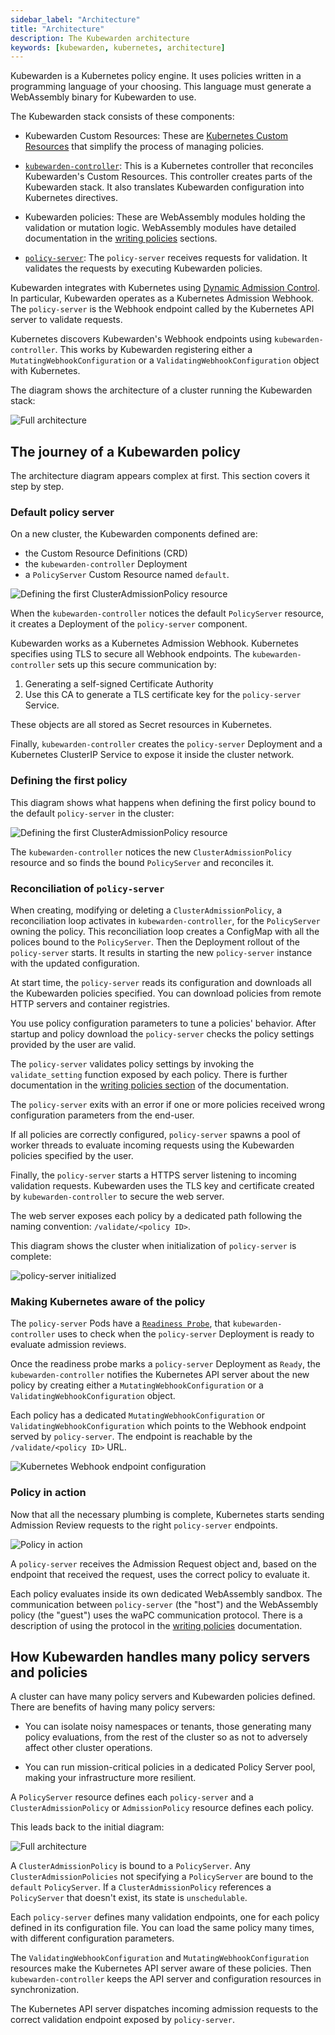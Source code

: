 ```yaml
---
sidebar_label: "Architecture"
title: "Architecture"
description: The Kubewarden architecture
keywords: [kubewarden, kubernetes, architecture]
---
```


<!--TODO:Where did the diagrams come from, what tool? Originals or code still
exist? What type of architecture diagrams are they.-->

Kubewarden is a Kubernetes policy engine.
It uses policies written in a programming language of your choosing.
This language must generate a WebAssembly binary for Kubewarden to use.

The Kubewarden stack consists of these components:

- Kubewarden Custom Resources:
These are [Kubernetes Custom Resources](https://kubernetes.io/docs/concepts/extend-kubernetes/api-extension/custom-resources/)
that simplify the process of managing policies.

- [`kubewarden-controller`](https://github.com/kubewarden/kubewarden-controller):
This is a Kubernetes controller that reconciles Kubewarden's Custom Resources.
This controller creates parts of the Kubewarden stack.
It also translates Kubewarden configuration into Kubernetes directives.

- Kubewarden policies:
These are WebAssembly modules holding the validation or mutation logic.
WebAssembly modules have detailed documentation in the
[writing policies](/writing-policies/index.md) sections.

- [`policy-server`](https://github.com/kubewarden/policy-server):
The `policy-server` receives requests for validation.
It validates the requests by executing Kubewarden policies.

Kubewarden integrates with Kubernetes using
[Dynamic Admission Control](https://kubernetes.io/docs/reference/access-authn-authz/extensible-admission-controllers/).
In particular, Kubewarden operates as a Kubernetes Admission Webhook.
The `policy-server` is the Webhook endpoint called by the Kubernetes API server to validate requests.

<!--TODO:Have I got this next paragraph right?-->

Kubernetes discovers Kubewarden's Webhook endpoints using `kubewarden-controller`.
This works by Kubewarden registering either a `MutatingWebhookConfiguration`
or a `ValidatingWebhookConfiguration` object with Kubernetes.

<!--TODO:@vicuad points out we need a paragraph about the Audit Scanner.-->

The diagram shows the architecture of a cluster running the Kubewarden stack:

<!--TODO:To be clear. The stack refers to the entire diagram rather that the
stacked components for e.g., CAP.-->

<!--TODO:Do we really need the full diagram at this point. Maybe start
with the simpler one in the next section-->

![Full architecture](/img/architecture.png)

## The journey of a Kubewarden policy

The architecture diagram appears complex at first.
This section covers it step by step.

### Default policy server

On a new cluster, the Kubewarden components defined are:

<!--TODO:How are CRDs shown in the diagram-->

- the Custom Resource Definitions (CRD)
- the `kubewarden-controller` Deployment
- a `PolicyServer` Custom Resource named `default`.

![Defining the first ClusterAdmissionPolicy resource](/img/architecture_sequence_01.png)

<!--TODO:For the next paragraph. What type of architecture diagram is this? In the
diagram, which is `policy-server`. The aquamarine box with 'Kubewarden Policy
Server'? Is 'Deployment' capitalization correct? What does 'notices' mean
exactly? For the diagram, what's the difference between solid box, dashed box,
white box, aquamarine box? What are the arrows showing, should they be
labelled?-->

When the `kubewarden-controller` notices the default `PolicyServer` resource,
it creates a Deployment of the `policy-server` component.

Kubewarden works as a Kubernetes Admission Webhook.
Kubernetes specifies using TLS to secure all Webhook endpoints.
The `kubewarden-controller` sets up this secure communication
by:

1. Generating a self-signed Certificate Authority
1. Use this CA to generate a TLS certificate key for the `policy-server` Service.

<!--The capitalization on Secret is ok? Maybe in ``?-->

These objects are all stored as Secret resources in Kubernetes.

<!--TODO:Next paragraph. `policy-server` is in the aquamarine box, right? I
don't think the K8s ClusterIP Service is shown in the diagram anywhere right?
Should it be?-->

Finally, `kubewarden-controller` creates the `policy-server` Deployment
and a Kubernetes ClusterIP Service
to expose it inside the cluster network.

### Defining the first policy

<!--TODO:First mention of 'bound'. I'd like to define what binding or to
be bound is, how it happens, where, etc?-->

This diagram shows what happens when defining the first policy
bound to the default `policy-server` in the cluster:

![Defining the first ClusterAdmissionPolicy resource](/img/architecture_sequence_02.png)

<!--TODO:There is ClusterAdmissionPolicy inside and outside the API
Server box.  What is this signifying? And for PolicyServer? Definition
of reconcile? Just to find the PolicyServer that matches the
ClusterAdmissionPolicy?-->

The `kubewarden-controller` notices the new `ClusterAdmissionPolicy` resource and
so finds the bound `PolicyServer` and reconciles it.

### Reconciliation of `policy-server`

<!--TODO:'reconciliation loop', can we show this loop in the diagram
somehow? ConfigMap, should be in the diagram? In the OCI registry?-->

When creating, modifying or deleting a `ClusterAdmissionPolicy`,
a reconciliation loop activates in `kubewarden-controller`,
for the `PolicyServer` owning the policy.
This reconciliation loop creates a ConfigMap with all the polices bound to the `PolicyServer`.
Then the Deployment rollout of the `policy-server` starts.
It results in starting the new `policy-server` instance with the updated configuration.

<!--TODO:Next paragraph. Download all the policies, that the configuration
specifies, right?-->

At start time, the `policy-server` reads its configuration
and downloads all the Kubewarden policies specified.
You can download policies from remote HTTP servers and container registries.

You use policy configuration parameters to tune a policies' behavior.
After startup and policy download the `policy-server`
checks the policy settings provided by the user are valid.

The `policy-server` validates policy settings by invoking
the `validate_setting` function exposed by each policy.
There is further documentation in the
[writing policies section](/writing-policies/spec/01-intro-spec.md)
of the documentation.

<!--TODO:Next paragraph. 'end-user'? How are the configuration parameters
specified for the `policy-server`-->

The `policy-server` exits with an error if one or more policies
received wrong configuration parameters from the end-user.

<!--TODO:Can we show the pool of worker threads in the diagram? Or maybe
it's the stacked things?-->

If all policies are correctly configured,
`policy-server`
spawns a pool of worker threads
to evaluate incoming requests
using the Kubewarden policies
specified by the user.

<!--TODO:Is the HTTPS server referred to, that which is in the aquamarine
box, the 'Kubewarden Policy Server-->

Finally, the `policy-server` starts a HTTPS server
listening to incoming validation requests.
Kubewarden uses the TLS key and certificate
created by `kubewarden-controller`
to secure the web server.

The web server exposes each policy by a dedicated path
following the naming convention: `/validate/<policy ID>`.

This diagram shows the cluster when initialization of `policy-server` is complete:

![policy-server initialized](/img/architecture_sequence_03.png)

### Making Kubernetes aware of the policy

<!--TODO:Next paragraph. Says 'admission reviews', should that maybe be
'admission requests'-->

The `policy-server` Pods have a
[`Readiness Probe`](https://kubernetes.io/docs/tasks/configure-pod-container/configure-liveness-readiness-startup-probes/),
that `kubewarden-controller` uses to check when
the `policy-server` Deployment is ready to evaluate admission reviews.

<!--TODO:Aware? Is notified? Notifies? Is 'notifies' technically correct? Messages?-->

Once the readiness probe marks a `policy-server` Deployment as `Ready`,
the `kubewarden-controller` notifies the Kubernetes API server about the new policy
by creating either a `MutatingWebhookConfiguration`
or a `ValidatingWebhookConfiguration` object.

Each policy has a dedicated
`MutatingWebhookConfiguration` or `ValidatingWebhookConfiguration`
which points to the Webhook endpoint served by `policy-server`.
The endpoint is reachable by the `/validate/<policy ID>` URL.

![Kubernetes Webhook endpoint configuration](/img/architecture_sequence_04.png)

### Policy in action

<!--TODO:I made endpoints plural. I think there are many. Is that correct?-->
Now that all the necessary plumbing is complete,
Kubernetes starts sending Admission Review requests to the right `policy-server` endpoints.

![Policy in action](/img/architecture_sequence_05.png)

A `policy-server` receives the Admission Request object and,
based on the endpoint that received the request,
uses the correct policy to evaluate it.

Each policy evaluates inside its own dedicated WebAssembly sandbox.
The communication between `policy-server` (the "host")
and the WebAssembly policy (the "guest")
uses the waPC communication protocol.
There is a description of using the protocol in the [writing policies](/writing-policies/index.md) documentation.

## How Kubewarden handles many policy servers and policies

A cluster can have many policy servers and Kubewarden policies defined.
There are benefits of having many policy servers:

- You can isolate noisy namespaces or tenants,
those generating many policy evaluations,
from the rest of the cluster so as not to adversely affect other cluster operations.

- You can run mission-critical policies in a dedicated Policy Server pool,
making your infrastructure more resilient.

A `PolicyServer` resource defines each `policy-server`
and a `ClusterAdmissionPolicy` or `AdmissionPolicy` resource defines each policy.

This leads back to the initial diagram:

![Full architecture](/img/architecture.png)

<!--TODO:is/are bound or binds? What does the binding and how?-->

A `ClusterAdmissionPolicy` is bound to a `PolicyServer`.
Any `ClusterAdmissionPolicies` not specifying a `PolicyServer`
are bound to the `default` `PolicyServer`.
If a `ClusterAdmissionPolicy` references a `PolicyServer`
that doesn't exist, its state is `unschedulable`.

Each `policy-server` defines many validation endpoints,
one for each policy defined in its configuration file.
You can load the same policy many times,
with different configuration parameters.

The `ValidatingWebhookConfiguration` and `MutatingWebhookConfiguration` resources
make the Kubernetes API server aware of these policies.
Then `kubewarden-controller` keeps the API server
and configuration resources in synchronization.

The Kubernetes API server dispatches incoming admission requests
to the correct validation endpoint exposed by `policy-server`.
